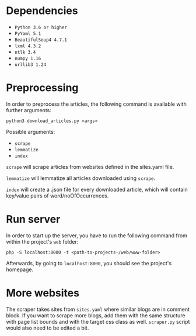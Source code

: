 # Dependencies
- ```Python 3.6 or higher```
- ```PyYaml 5.1```
- ```BeautifulSoup4 4.7.1```
- ```lxml 4.3.2```
- ```ntlk 3.4```
- ```numpy 1.16```
- ```urllib3 1.24```

# Preprocessing
In order to preprocess the articles, the following command is available with further arguments:

```python3 download_articles.py <args>```

Possible arguments:
 - ```scrape```
 - ```lemmatize```
 - ```index```
 
 ```scrape``` will scrape articles from websites defined in the sites.yaml file.
 
 ```lemmatize``` will lemmatize all articles downloaded using ```scrape```.
 
 ```index``` will create a .json file for every downloaded article, which will contain key/value pairs of word/noOfOccurrences.
 
# Run server
In order to start up the server, you have to run the following command from within the project's ```web``` folder:

```php -S localhost:8000 -t <path-to-projects-/web/www-folder>```

Afterwards, by going to ```localhost:8000```, you should see the project's homepage.
  
# More websites
The scraper takes sites from ```sites.yaml``` where similar blogs are in comment block.
If you want to scrape more blogs, add them with the same structure with page list bounds and with the
target css class as well. ```scraper.py``` script would also need to be edited a bit.
